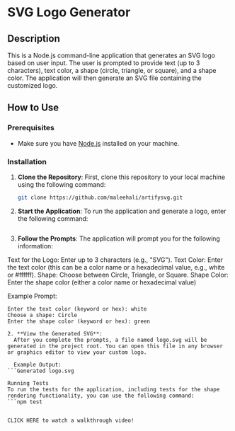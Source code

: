 # SVG Logo Generator

## Description
This is a Node.js command-line application that generates an SVG logo based on user input. The user is prompted to provide text (up to 3 characters), text color, a shape (circle, triangle, or square), and a shape color. The application will then generate an SVG file containing the customized logo.

## How to Use

### Prerequisites
- Make sure you have [Node.js](https://nodejs.org/) installed on your machine.

### Installation

1. **Clone the Repository**:
   First, clone this repository to your local machine using the following command:
   ```bash
   git clone https://github.com/maleehali/artifysvg.git

2. **Start the Application**:
    To run the application and generate a logo, enter the following command:
   ```node index.js

3. **Follow the Prompts**:
   The application will prompt you for the following information:

Text for the Logo: Enter up to 3 characters (e.g., "SVG").
Text Color: Enter the text color (this can be a color name or a hexadecimal value, e.g., white or #ffffff).
Shape: Choose between Circle, Triangle, or Square.
Shape Color: Enter the shape color (either a color name or hexadecimal value)

Example Prompt:

   ```Enter up to 3 characters for your logo: SVG
Enter the text color (keyword or hex): white
Choose a shape: Circle
Enter the shape color (keyword or hex): green

2. **View the Generated SVG**:
     After you complete the prompts, a file named logo.svg will be generated in the project root. You can open this file in any browser or graphics editor to view your custom logo.

     Example Output:
   ```Generated logo.svg

Running Tests
To run the tests for the application, including tests for the shape rendering functionality, you can use the following command:
   ```npm test


CLICK HERE to watch a walkthrough video!